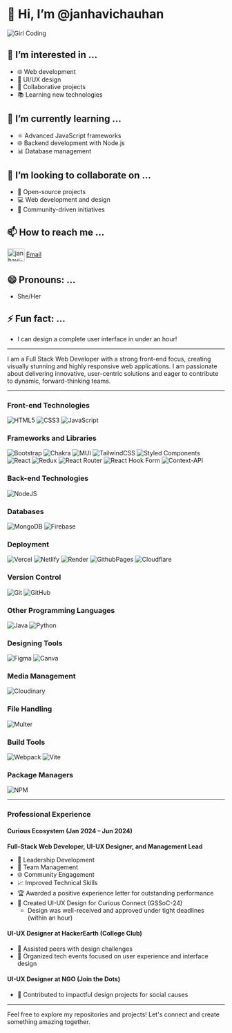 # 👋 Hi, I’m @janhavichauhan

![Girl Coding](https://media.tenor.com/tLQNV1ygf6gAAAAj/mimibubu.gif)

## 👀 I’m interested in ...
- 🌐 Web development
- 🎨 UI/UX design
- 🤝 Collaborative projects
- 📚 Learning new technologies

## 🌱 I’m currently learning ...
- ⚛️ Advanced JavaScript frameworks
- 🌐 Backend development with Node.js
- 📊 Database management

## 💞️ I’m looking to collaborate on ...
- 🌱 Open-source projects
- 💻 Web development and design
- 🌟 Community-driven initiatives

## 📫 How to reach me ...
  <a href="https://www.linkedin.com/in/janhavi-chauhan-972305291/" target="blank"><img align="center" src="https://raw.githubusercontent.com/rahuldkjain/github-profile-readme-generator/master/src/images/icons/Social/linked-in-alt.svg" alt="janhavi-chauhan-linkedin" height="30" width="40" /></a>
  [Email](mailto:chauhanjanhavi45@gmail.com)

## 😄 Pronouns: ...
- She/Her

## ⚡ Fun fact: ...
- I can design a complete user interface in under an hour!

---

I am a Full Stack Web Developer with a strong front-end focus, creating visually stunning and highly responsive web applications. I am passionate about delivering innovative, user-centric solutions and eager to contribute to dynamic, forward-thinking teams.

---

### Front-end Technologies
![HTML5](https://img.shields.io/badge/html5-%23E34F26.svg?style=for-the-badge&logo=html5&logoColor=white)
![CSS3](https://img.shields.io/badge/css3-%231572B6.svg?style=for-the-badge&logo=css3&logoColor=white)
![JavaScript](https://img.shields.io/badge/javascript-%23323330.svg?style=for-the-badge&logo=javascript&logoColor=%23F7DF1E)

### Frameworks and Libraries
![Bootstrap](https://img.shields.io/badge/bootstrap-%238511FA.svg?style=for-the-badge&logo=bootstrap&logoColor=white)
![Chakra](https://img.shields.io/badge/chakra-%234ED1C5.svg?style=for-the-badge&logo=chakraui&logoColor=white)
![MUI](https://img.shields.io/badge/MUI-%230081CB.svg?style=for-the-badge&logo=mui&logoColor=white)
![TailwindCSS](https://img.shields.io/badge/tailwindcss-%2338B2AC.svg?style=for-the-badge&logo=tailwind-css&logoColor=white)
![Styled Components](https://img.shields.io/badge/styled--components-DB7093?style=for-the-badge&logo=styled-components&logoColor=white)
![React](https://img.shields.io/badge/react-%2320232a.svg?style=for-the-badge&logo=react&logoColor=%2361DAFB)
![Redux](https://img.shields.io/badge/redux-%23593d88.svg?style=for-the-badge&logo=redux&logoColor=white)
![React Router](https://img.shields.io/badge/React_Router-CA4245?style=for-the-badge&logo=react-router&logoColor=white)
![React Hook Form](https://img.shields.io/badge/React%20Hook%20Form-%23EC5990.svg?style=for-the-badge&logo=reacthookform&logoColor=white)
![Context-API](https://img.shields.io/badge/Context--Api-000000?style=for-the-badge&logo=react)

### Back-end Technologies
![NodeJS](https://img.shields.io/badge/node.js-6DA55F?style=for-the-badge&logo=node.js&logoColor=white)

### Databases
![MongoDB](https://img.shields.io/badge/MongoDB-%234ea94b.svg?style=for-the-badge&logo=mongodb&logoColor=white)
![Firebase](https://img.shields.io/badge/firebase-%23039BE5.svg?style=for-the-badge&logo=firebase)

### Deployment
![Vercel](https://img.shields.io/badge/vercel-%23000000.svg?style=for-the-badge&logo=vercel&logoColor=white)
![Netlify](https://img.shields.io/badge/netlify-%23000000.svg?style=for-the-badge&logo=netlify&logoColor=#00C7B7)
![Render](https://img.shields.io/badge/Render-%46E3B7.svg?style=for-the-badge&logo=render&logoColor=white)
![GithubPages](https://img.shields.io/badge/github%20pages-121013?style=for-the-badge&logo=github&logoColor=white)
![Cloudflare](https://img.shields.io/badge/Cloudflare-F38020?style=for-the-badge&logo=Cloudflare&logoColor=white)

### Version Control
![Git](https://img.shields.io/badge/git-%23F05033.svg?style=for-the-badge&logo=git&logoColor=white)
![GitHub](https://img.shields.io/badge/github-%23121011.svg?style=for-the-badge&logo=github&logoColor=white)

### Other Programming Languages
![Java](https://img.shields.io/badge/java-%23ED8B00.svg?style=for-the-badge&logo=openjdk&logoColor=white)
![Python](https://img.shields.io/badge/python-3670A0?style=for-the-badge&logo=python&logoColor=ffdd54)

### Designing Tools
![Figma](https://img.shields.io/badge/figma-%23F24E1E.svg?style=for-the-badge&logo=figma&logoColor=white)
![Canva](https://img.shields.io/badge/Canva-%2300C4CC.svg?style=for-the-badge&logo=Canva&logoColor=white)

### Media Management
![Cloudinary](https://img.shields.io/badge/Cloudinary-3448C5?style=for-the-badge&logo=cloudinary&logoColor=white)

### File Handling
![Multer](https://img.shields.io/badge/Multer-FFA500?style=for-the-badge&logo=multer&logoColor=white)

### Build Tools
![Webpack](https://img.shields.io/badge/webpack-%238DD6F9.svg?style=for-the-badge&logo=webpack&logoColor=black)
![Vite](https://img.shields.io/badge/vite-%23646CFF.svg?style=for-the-badge&logo=vite&logoColor=white)

### Package Managers
![NPM](https://img.shields.io/badge/NPM-%23CB3837.svg?style=for-the-badge&logo=npm&logoColor=white)

---

### Professional Experience

#### Curious Ecosystem (Jan 2024 – Jun 2024)
**Full-Stack Web Developer, UI-UX Designer, and Management Lead**

- 🌟 Leadership Development
- 👥 Team Management
- 🌐 Community Engagement
- 📈 Improved Technical Skills
- 🏆 Awarded a positive experience letter for outstanding performance
- 🎨 Created UI-UX Design for Curious Connect (GSSoC-24)
  - Design was well-received and approved under tight deadlines (within an hour)

#### UI-UX Designer at HackerEarth (College Club)
- 🌟 Assisted peers with design challenges
- 🎉 Organized tech events focused on user experience and interface design

#### UI-UX Designer at NGO (Join the Dots)
- 🤝 Contributed to impactful design projects for social causes

---

Feel free to explore my repositories and projects! Let's connect and create something amazing together.
